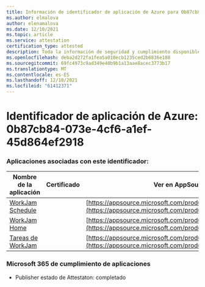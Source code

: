 ```yaml
---
title: Información de identificador de aplicación de Azure para 0b87cb84-073e-4cf6-a1ef-45d864ef2918
ms.author: elmalova
author: elenamalova
ms.date: 12/10/2021
ms.topic: article
ms.service: attestation
certification_type: attested
description: Toda la información de seguridad y cumplimiento disponible para 0b87cb84-073e-4cf6-a1ef-45d864ef2918.
ms.openlocfilehash: deba2d272fa1fea5a010ecb1235ced2b6836e188
ms.sourcegitcommit: 69fc4973c9ad349e40b9b1a13aae8acec3773b17
ms.translationtype: MT
ms.contentlocale: es-ES
ms.lasthandoff: 12/10/2021
ms.locfileid: "61412371"
---
```

# <a name="azure-app-id-0b87cb84-073e-4cf6-a1ef-45d864ef2918"></a>Identificador de aplicación de Azure: 0b87cb84-073e-4cf6-a1ef-45d864ef2918


### <a name="apps-associated-with-this-id"></a>Aplicaciones asociadas con este identificador:
| **Nombre de la aplicación** | **Certificado** | **Ver en AppSource** |
|--------------|---------------|-----------------------|
| [WorkJam Schedule](https://docs.microsoft.com/microsoft-365-app-certification/forward/WA200003058) |  | [https://appsource.microsoft.com/product/office/WA200003058](https://appsource.microsoft.com/product/office/WA200003058) |
| [WorkJam Home](https://docs.microsoft.com/microsoft-365-app-certification/forward/WA200003060) |  | [https://appsource.microsoft.com/product/office/WA200003060](https://appsource.microsoft.com/product/office/WA200003060) |
| [Tareas de WorkJam](https://docs.microsoft.com/microsoft-365-app-certification/forward/WA200003241) |  | [https://appsource.microsoft.com/product/office/WA200003241](https://appsource.microsoft.com/product/office/WA200003241) |

### <a name="microsoft-365-app-compliance-status"></a>Microsoft 365 de cumplimiento de aplicaciones
- Publisher estado de Attestaton: completado
